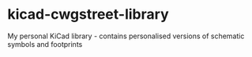 # kicad-cwgstreet-library
My personal KiCad library - contains personalised versions of schematic symbols and footprints
